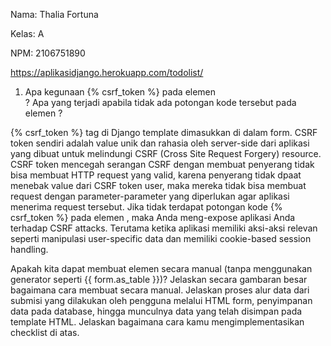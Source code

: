 Nama: Thalia Fortuna

Kelas: A

NPM: 2106751890

https://aplikasidjango.herokuapp.com/todolist/


1. Apa kegunaan {% csrf_token %} pada elemen <form>? Apa yang terjadi apabila tidak ada potongan kode tersebut pada elemen <form>?
  
  {% csrf_token %} tag di Django template dimasukkan di dalam form. CSRF token sendiri adalah value unik dan rahasia oleh server-side dari aplikasi yang dibuat untuk melindungi CSRF (Cross Site Request Forgery) resource. CSRF token mencegah serangan CSRF dengan membuat penyerang tidak bisa membuat HTTP request yang valid, karena penyerang tidak dpaat menebak value dari CSRF token user, maka mereka tidak bisa membuat request dengan parameter-parameter yang diperlukan agar aplikasi menerima request tersebut. Jika tidak terdapat potongan kode {% csrf_token %} pada elemen <form>, maka Anda meng-expose aplikasi Anda terhadap CSRF attacks. Terutama ketika aplikasi memiliki aksi-aksi relevan seperti manipulasi user-specific data dan memiliki cookie-based session handling. 

  
  
Apakah kita dapat membuat elemen <form> secara manual (tanpa menggunakan generator seperti {{ form.as_table }})? Jelaskan secara gambaran besar bagaimana cara membuat <form> secara manual.
Jelaskan proses alur data dari submisi yang dilakukan oleh pengguna melalui HTML form, penyimpanan data pada database, hingga munculnya data yang telah disimpan pada template HTML.
Jelaskan bagaimana cara kamu mengimplementasikan checklist di atas.
